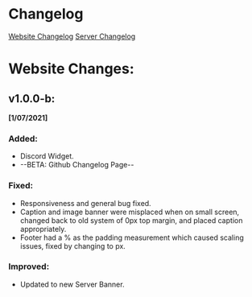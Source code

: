 Changelog
====
 [Website Changelog](https://jjws600.github.io/jjwsNetwork)
 [Server Changelog](https://jjws600.github.io/jjwsNetwork/servers)
# Website Changes:
## v1.0.0-b: 
**[1/07/2021]**

### **Added**:
* Discord Widget.
* --BETA: Github Changelog Page--

### **Fixed**:
* Responsiveness and general bug fixed.
* Caption and image banner were misplaced when on small screen, changed back to old system of 0px top margin, and placed caption appropriately.
* Footer had a % as the padding measurement which caused scaling issues, fixed by changing to px.

### **Improved**:
* Updated to new Server Banner.
